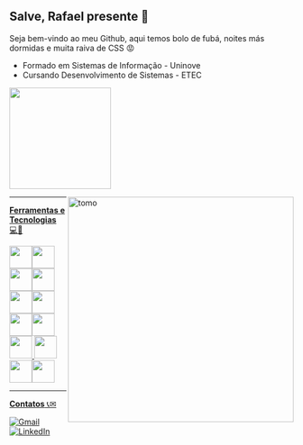 ## Salve, Rafael presente 👊
Seja bem-vindo ao meu Github, aqui temos bolo de fubá, noites más dormidas e muita raiva de CSS 😡

- Formado em Sistemas de Informação - Uninove
- Cursando Desenvolvimento de Sistemas - ETEC

<div>
<a href="https://github.com/rafalvs">
<img loading="lazy" height="180em" src=https://github-readme-stats.vercel.app/api/top-langs/?username=rafalvscode&hide=html&layout=compact&theme=dracula />
</div>

<img src="https://www.nuuvem.com/lp/pt/ruff-ghanor/images/reliquia-tome.png" alt="tomo" min-width="400px" max-width="400px" width="400px" align="right">

---

<p>
  <strong>Ferramentas e Tecnologias</strong> 💻🚀
</p>

<div align="left">
<img loading="lazy" src="https://cdn.jsdelivr.net/gh/devicons/devicon@latest/icons/css3/css3-original.svg" width="40" height="40"/><img loading="lazy" src="https://cdn.jsdelivr.net/gh/devicons/devicon@latest/icons/html5/html5-original.svg" width="40" height="40"/><img loading="lazy" src="https://cdn.jsdelivr.net/gh/devicons/devicon@latest/icons/javascript/javascript-original.svg" width="40" height="40"/><img loading="lazy" src="https://cdn.jsdelivr.net/gh/devicons/devicon@latest/icons/react/react-original.svg" width="40" height="40"/><img loading="lazy" src="https://cdn.jsdelivr.net/gh/devicons/devicon@latest/icons/c/c-plain.svg" width="40" height="40" /><img loading="lazy" src="https://cdn.jsdelivr.net/gh/devicons/devicon@latest/icons/python/python-original.svg" width="40" height="40"/>
  <img loading="lazy" src="https://cdn.jsdelivr.net/gh/devicons/devicon/icons/git/git-original.svg" width="40" height="40"/><img loading="lazy" src="https://cdn.jsdelivr.net/gh/devicons/devicon@latest/icons/linux/linux-original.svg" width="40" height="40"/><img loading="lazy" src="https://cdn.jsdelivr.net/gh/devicons/devicon@latest/icons/ubuntu/ubuntu-original.svg" width="40" height="40"/>         
<img loading="lazy" src="https://cdn.jsdelivr.net/gh/devicons/devicon@latest/icons/debian/debian-original.svg" width="40" height="40"/><img loading="lazy" src="https://cdn.jsdelivr.net/gh/devicons/devicon@latest/icons/photoshop/photoshop-original.svg" width="40" height="40"/><img loading="lazy" src="https://cdn.jsdelivr.net/gh/devicons/devicon@latest/icons/premierepro/premierepro-plain.svg" width="40" height="40"/>          
</div>

---

<p>
  <strong>Contatos</strong> 📞✉
</p>

<div align="left">
  <a href="mailto:rafaelalvessantana0401@gmail.com" title="Gmail">
  <img src="https://img.shields.io/badge/-Gmail-FF0000?style=flat-square&labelColor=FF0000&logo=gmail&logoColor=white&link=rafaelalvessantana0401@gmail.com" alt="Gmail"/></a>
  <a href="https://www.linkedin.com/in/rafalvs" title="LinkedIn">
  <img src="https://img.shields.io/badge/-Linkedin-0e76a8?style=flat-square&logo=Linkedin&logoColor=white&link=https://www.linkedin.com/in/rafalvs" alt="LinkedIn"/></a>
</div>
